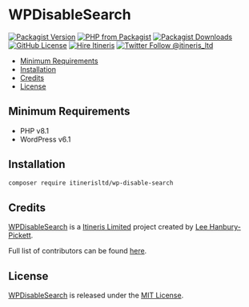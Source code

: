 # WPDisableSearch

[![Packagist Version](https://img.shields.io/packagist/v/itinerisltd/wp-disable-search.svg?label=release&style=flat-square)](https://packagist.org/packages/itinerisltd/wp-disable-search)
[![PHP from Packagist](https://img.shields.io/packagist/php-v/itinerisltd/wp-disable-search.svg?style=flat-square)](https://packagist.org/packages/itinerisltd/wp-disable-search)
[![Packagist Downloads](https://img.shields.io/packagist/dt/itinerisltd/wp-disable-search.svg?label=packagist%20downloads&style=flat-square)](https://packagist.org/packages/itinerisltd/wp-disable-search/stats)
[![GitHub License](https://img.shields.io/github/license/itinerisltd/wp-disable-search.svg?style=flat-square)](https://github.com/ItinerisLtd/wp-disable-search/blob/master/LICENSE)
[![Hire Itineris](https://img.shields.io/badge/Hire-Itineris-ff69b4.svg?style=flat-square)](https://www.itineris.co.uk/contact/)
[![Twitter Follow @itineris_ltd](https://img.shields.io/twitter/follow/itineris_ltd?style=flat-square&color=1da1f2)](https://twitter.com/itineris_ltd)

<!-- START doctoc generated TOC please keep comment here to allow auto update -->
<!-- DON'T EDIT THIS SECTION, INSTEAD RE-RUN doctoc TO UPDATE -->

- [Minimum Requirements](#minimum-requirements)
- [Installation](#installation)
- [Credits](#credits)
- [License](#license)

<!-- END doctoc generated TOC please keep comment here to allow auto update -->

## Minimum Requirements

- PHP v8.1
- WordPress v6.1

## Installation

```bash
composer require itinerisltd/wp-disable-search
```

## Credits

[WPDisableSearch](https://github.com/ItinerisLtd/wp-disable-search) is a [Itineris Limited](https://www.itineris.co.uk/) project created by [Lee Hanbury-Pickett](https://github.com/codepuncher).

Full list of contributors can be found [here](https://github.com/ItinerisLtd/wp-disable-search/graphs/contributors).

## License

[WPDisableSearch](https://github.com/ItinerisLtd/wp-disable-search) is released under the [MIT License](https://opensource.org/licenses/MIT).
